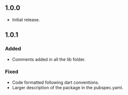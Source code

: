 ## 1.0.0

* Initial release.

## 1.0.1

### Added

* Comments added in all the lib folder.

### Fixed

* Code formatted following dart conventions.
* Larger description of the package in the pubspec.yaml.